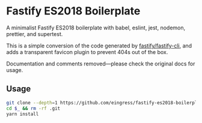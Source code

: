 # Fastify ES2018 Boilerplate

A minimalist Fastify ES2018 boilerplate with babel, eslint, jest, nodemon, prettier, and supertest.

This is a simple conversion of the code generated by [fastify/fastify-cli](https://github.com/fastify/fastify-cli), and adds a transparent favicon plugin to prevent 404s out of the box.

Documentation and comments removed—please check the original docs for usage.

## Usage

```sh
git clone --depth=1 https://github.com/eingress/fastify-es2018-boilerplate.git <ProjectName>
cd $_ && rm -rf .git
yarn install
```
